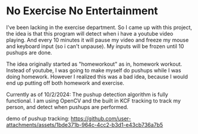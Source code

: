 # No Exercise No Entertainment

I've been lacking in the exercise department. So I came up with this project, the idea is that this program will detect when i have a youtube video playing. And every 10 minutes it will pause my video and freeze my mouse and keyboard input (so i can't unpause). My inputs will be frozen until 10 pushups are done.

The idea originally started as "homeworkout" as in, homework workout. Instead of youtube, I was going to make myself do pushups while I was doing homework. However I realized this was a bad idea, because I would end up putting off both homework and exercise.


Currently as of 10/2/2024:
The pushup detection algorithm is fully functional. I am using OpenCV and the built in KCF tracking to track my person, and detect when pushups are performed.

demo of pushup tracking: https://github.com/user-attachments/assets/1bde371b-964c-4cc2-b3d1-e43cb736a7b5

